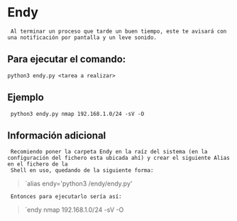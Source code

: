 # Endy
     Al terminar un proceso que tarde un buen tiempo, este te avisará con una notificación por pantalla y un leve sonido.

## Para ejecutar el comando:
    python3 endy.py <tarea a realizar>

## Ejemplo
     python3 endy.py nmap 192.168.1.0/24 -sV -O

## Información adicional
     Recomiendo poner la carpeta Endy en la raíz del sistema (en la configuración del fichero esta ubicada ahí) y crear el siguiente Alias en el fichero de la 
     Shell en uso, quedando de la siguiente forma:
>`alias endy='python3 /endy/endy.py'

     Entonces para ejecutarlo sería así:
     
>`endy nmap 192.168.1.0/24 -sV -O
